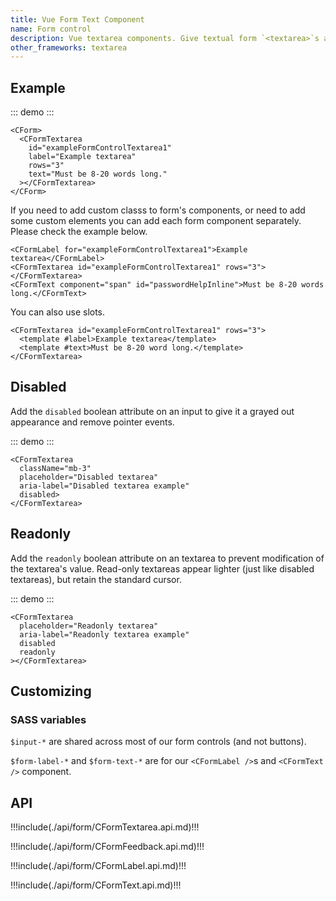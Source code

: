 ```yaml
---
title: Vue Form Text Component
name: Form control
description: Vue textarea components. Give textual form `<textarea>`s an upgrade with custom styles, sizing, focus states, validation, and more.
other_frameworks: textarea
---
```


## Example

::: demo
<CFormTextarea
  id="exampleFormControlTextarea1"
  label="Example textarea"
  rows="3"
  text="Must be 8-20 words long."></CFormTextarea>
:::
```vue
<CForm>
  <CFormTextarea
    id="exampleFormControlTextarea1"
    label="Example textarea"
    rows="3"
    text="Must be 8-20 words long."
  ></CFormTextarea>
</CForm>
```

If you need to add custom classs to form's components, or need to add some custom elements you can add each form component separately. Please check the example below.

```vue
<CFormLabel for="exampleFormControlTextarea1">Example textarea</CFormLabel>
<CFormTextarea id="exampleFormControlTextarea1" rows="3"></CFormTextarea>
<CFormText component="span" id="passwordHelpInline">Must be 8-20 words long.</CFormText>
```

You can also use slots.

```vue
<CFormTextarea id="exampleFormControlTextarea1" rows="3">
  <template #label>Example textarea</template>
  <template #text>Must be 8-20 word long.</template>
</CFormTextarea>
```

## Disabled

Add the `disabled` boolean attribute on an input to give it a grayed out appearance and remove pointer events.

::: demo
<CFormTextarea
  className="mb-3"
  placeholder="Disabled textarea"
  aria-label="Disabled textarea example"
  disabled></CFormTextarea>
:::
```vue
<CFormTextarea
  className="mb-3"
  placeholder="Disabled textarea"
  aria-label="Disabled textarea example"
  disabled>
</CFormTextarea>
```

## Readonly

Add the `readonly` boolean attribute on an textarea to prevent modification of the textarea's value. Read-only textareas appear lighter (just like disabled textareas), but retain the standard cursor.

::: demo
<CFormTextarea
  placeholder="Readonly textarea"
  aria-label="Readonly textarea example"
  disabled
  readonly></CFormTextarea>
:::
```vue
<CFormTextarea
  placeholder="Readonly textarea"
  aria-label="Readonly textarea example"
  disabled
  readonly
></CFormTextarea>
```

## Customizing

### SASS variables

`$input-*` are shared across most of our form controls (and not buttons).

<ScssDocs file="_variables.scss" capture="form-input-variables" />

`$form-label-*` and `$form-text-*` are for our `<CFormLabel />`s and `<CFormText />` component.

<ScssDocs file="_variables.scss" capture="form-label-variables" />

<ScssDocs file="_variables.scss" capture="form-text-variables" />

## API

!!!include(./api/form/CFormTextarea.api.md)!!!

!!!include(./api/form/CFormFeedback.api.md)!!!

!!!include(./api/form/CFormLabel.api.md)!!!

!!!include(./api/form/CFormText.api.md)!!!